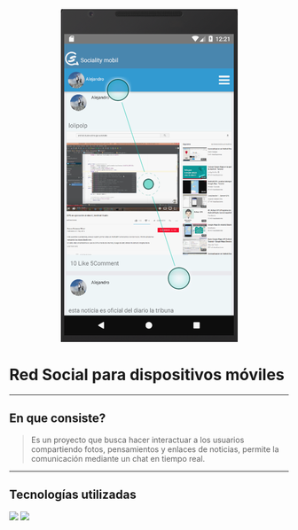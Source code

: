 <center><img src="logo/captura.png"></center>

# Red Social para dispositivos móviles

----
## En que consiste?


> Es un proyecto que busca hacer interactuar a los usuarios compartiendo fotos, pensamientos y enlaces de noticias, permite la comunicación mediante un chat en tiempo real.

----
## Tecnologías utilizadas
<img src="https://1.bp.blogspot.com/-FSP5WOusVAI/WiqqkqqFNVI/AAAAAAAACTs/C1R1vMKS1kIab9jHT_hHoUVD7PvyjNGnQCLcBGAs/s1600/1_ypyKHfdnTbM-DZG-nZ5tRg.png">
<img src="https://pineco.de/wp-content/uploads/2017/05/laravel-cover-image-1.png">
